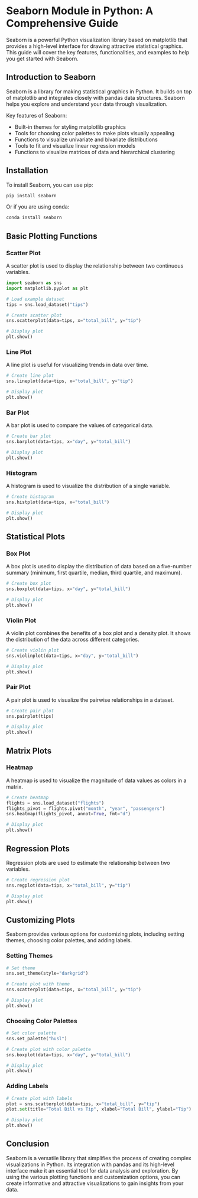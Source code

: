 # Seaborn Module in Python: A Comprehensive Guide

Seaborn is a powerful Python visualization library based on matplotlib that provides a high-level interface for drawing attractive statistical graphics. This guide will cover the key features, functionalities, and examples to help you get started with Seaborn.

## Introduction to Seaborn

Seaborn is a library for making statistical graphics in Python. It builds on top of matplotlib and integrates closely with pandas data structures. Seaborn helps you explore and understand your data through visualization.

Key features of Seaborn:
- Built-in themes for styling matplotlib graphics
- Tools for choosing color palettes to make plots visually appealing
- Functions to visualize univariate and bivariate distributions
- Tools to fit and visualize linear regression models
- Functions to visualize matrices of data and hierarchical clustering

## Installation

To install Seaborn, you can use pip:

```bash
pip install seaborn
```

Or if you are using conda:

```bash
conda install seaborn
```

## Basic Plotting Functions

### Scatter Plot

A scatter plot is used to display the relationship between two continuous variables.

```python
import seaborn as sns
import matplotlib.pyplot as plt

# Load example dataset
tips = sns.load_dataset("tips")

# Create scatter plot
sns.scatterplot(data=tips, x="total_bill", y="tip")

# Display plot
plt.show()
```

### Line Plot

A line plot is useful for visualizing trends in data over time.

```python
# Create line plot
sns.lineplot(data=tips, x="total_bill", y="tip")

# Display plot
plt.show()
```

### Bar Plot

A bar plot is used to compare the values of categorical data.

```python
# Create bar plot
sns.barplot(data=tips, x="day", y="total_bill")

# Display plot
plt.show()
```

### Histogram

A histogram is used to visualize the distribution of a single variable.

```python
# Create histogram
sns.histplot(data=tips, x="total_bill")

# Display plot
plt.show()
```

## Statistical Plots

### Box Plot

A box plot is used to display the distribution of data based on a five-number summary (minimum, first quartile, median, third quartile, and maximum).

```python
# Create box plot
sns.boxplot(data=tips, x="day", y="total_bill")

# Display plot
plt.show()
```

### Violin Plot

A violin plot combines the benefits of a box plot and a density plot. It shows the distribution of the data across different categories.

```python
# Create violin plot
sns.violinplot(data=tips, x="day", y="total_bill")

# Display plot
plt.show()
```

### Pair Plot

A pair plot is used to visualize the pairwise relationships in a dataset.

```python
# Create pair plot
sns.pairplot(tips)

# Display plot
plt.show()
```

## Matrix Plots

### Heatmap

A heatmap is used to visualize the magnitude of data values as colors in a matrix.

```python
# Create heatmap
flights = sns.load_dataset("flights")
flights_pivot = flights.pivot("month", "year", "passengers")
sns.heatmap(flights_pivot, annot=True, fmt="d")

# Display plot
plt.show()
```

## Regression Plots

Regression plots are used to estimate the relationship between two variables.

```python
# Create regression plot
sns.regplot(data=tips, x="total_bill", y="tip")

# Display plot
plt.show()
```

## Customizing Plots

Seaborn provides various options for customizing plots, including setting themes, choosing color palettes, and adding labels.

### Setting Themes

```python
# Set theme
sns.set_theme(style="darkgrid")

# Create plot with theme
sns.scatterplot(data=tips, x="total_bill", y="tip")

# Display plot
plt.show()
```

### Choosing Color Palettes

```python
# Set color palette
sns.set_palette("husl")

# Create plot with color palette
sns.boxplot(data=tips, x="day", y="total_bill")

# Display plot
plt.show()
```

### Adding Labels

```python
# Create plot with labels
plot = sns.scatterplot(data=tips, x="total_bill", y="tip")
plot.set(title="Total Bill vs Tip", xlabel="Total Bill", ylabel="Tip")

# Display plot
plt.show()
```

## Conclusion

Seaborn is a versatile library that simplifies the process of creating complex visualizations in Python. Its integration with pandas and its high-level interface make it an essential tool for data analysis and exploration. By using the various plotting functions and customization options, you can create informative and attractive visualizations to gain insights from your data.